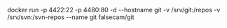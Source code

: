 docker run -p 4422:22 -p 4480:80 -d --hostname git -v /srv/git:/repos -v /srv/svn:/svn-repos --name git falsecam/git
